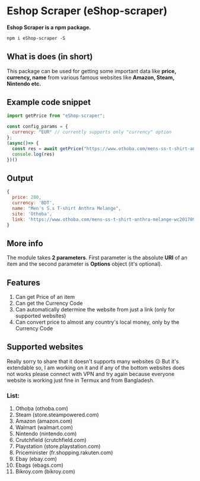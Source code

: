 # Eshop Scraper (eShop-scraper)

**Eshop Scraper is a npm package.**
```txt 
npm i eShop-scraper -S
```


## What is does (in short)

This package can be used for getting some important data like **price, currency, name** from various famous websites like **Amazon, Steam, Nintendo etc.**

## Example code snippet

```js
import getPrice from "eShop-scraper";

const config_params = {
  currency: "EUR" // currently supports only "currency" option
};
(async()=> {
  const res = await getPrice("https://www.othoba.com/mens-ss-t-shirt-anthra-melange-wc201709l-win00354-color", config_params);
  console.log(res)
})()
```
## Output

```js
{
  price: 280,
  currency: 'BDT',
  name: "Men's S.s T-shirt Anthra Melange",
  site: 'Othoba',
  link: 'https://www.othoba.com/mens-ss-t-shirt-anthra-melange-wc201709l-win00354-color'
}
```

## More info
The module takes **2 parameters**.
First parameter is the absolute **URI** of an item and the second parameter is **Options** object (it's optional).

## Features
1. Can get Price of an item
2. Can get the Currency Code
3. Can automatically determine the website from just a link (only for supported websites)
4. Can convert price to almost any country's local money, only by the Currency Code

## Supported websites
Really sorry to share that it doesn't supports many websites ☹️ But it's extendable so, I am working on it and if any of the bottom websites does not works please connect with VPN and try again because everyone website is working just fine in Termux and from Bangladesh.
### List:
1. Othoba (othoba.com)
2. Steam (store.steampowered.com)
3. Amazon (amazon.com)
4. Walmart (walmart.com)
5. Nintendo (nintendo.com)
6. Crutchfield (crutchfield.com)
7. Playstation (store.playstation.com)
8. Priceminister (fr.shopping.rakuten.com)
9. Ebay (ebay.com)
10. Ebags (ebags.com)
11. Bikroy.com (bikroy.com)
